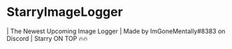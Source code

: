 # StarryImageLogger
| The Newest Upcoming Image Logger | Made by ImGoneMentally#8383 on Discord | Starry ON TOP 🔥🔥
